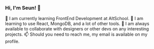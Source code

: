 ### Hi, I'm Seun! 👋
🌱 I am currently learning FrontEnd Development at AltSchool.
🔭 I am learning to use React, MongoDB, and a lot of other tools.
👯 I am always available to collaborate with designers or other devs on any interesting projects.
📫 Should you need to reach me, my email is available on my profile.
<!--
**codebrokee/codebrokee** is a ✨ _special_ ✨ repository because its `README.md` (this file) appears on your GitHub profile.

Here are some ideas to get you started:

- 🔭 I’m currently working on ...
- 🌱 I’m currently learning ...
- 👯 I’m looking to collaborate on ...
- 🤔 I’m looking for help with ...
- 💬 Ask me about ...
- 📫 How to reach me: ...
- 😄 Pronouns: ...
- ⚡ Fun fact: ...
-->
